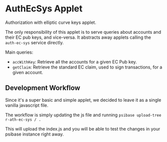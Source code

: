 # AuthEcSys Applet

Authorization with elliptic curve keys applet.

The only responsibility of this applet is to serve queries about accounts and their EC pub keys, and vice-versa. It abstracts away applets calling the `auth-ec-sys` service directly.

Main queries:

- `accWithKey`: Retrieve all the accounts for a given EC Pub key.
- `getClaim`: Retrieve the standard EC claim, used to sign transactions, for a given account.

## Development Workflow

Since it's a super basic and simple applet, we decided to leave it as a single vanilla javascript file.

The workflow is simply updating the js file and running `psibase upload-tree r-ath-ec-sys / .`

This will upload the index.js and you will be able to test the changes in your psibase instance right away.
